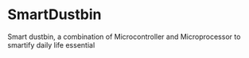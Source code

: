 # SmartDustbin
Smart dustbin, a combination of Microcontroller and Microprocessor to smartify daily life essential 
